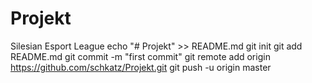 # Projekt
Silesian Esport League
echo "# Projekt" >> README.md
git init
git add README.md
git commit -m "first commit"
git remote add origin https://github.com/schkatz/Projekt.git
git push -u origin master
